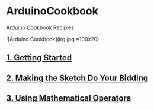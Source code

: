 # ArduinoCookbook
Arduino Cookbook Recipies

![Arduino Cookbook](lrg.jpg =100x20)

## [1. Getting Started](chapter1/readme.md)

## [2. Making the Sketch Do Your Bidding](chapter2/readme.md)

## [3. Using Mathematical Operators](chapter3/readme.md)




